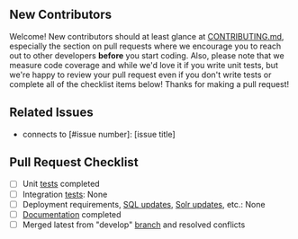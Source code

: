 ## New Contributors

Welcome! New contributors should at least glance at [CONTRIBUTING.md](/CONTRIBUTING.md), especially the section on pull requests where we encourage you to reach out to other developers **before** you start coding.  Also, please note that we measure code coverage and while we'd love it if you write unit tests, but we're happy to review your pull request even if you don't write tests or complete all of the checklist items below! Thanks for making a pull request!

## Related Issues

- connects to [#issue number]: [issue title]

## Pull Request Checklist

- [ ] Unit [tests][] completed
- [ ] Integration [tests][]: None
- [ ] Deployment requirements, [SQL updates][], [Solr updates][], etc.: None
- [ ] [Documentation][docs] completed
- [ ] Merged latest from "develop" [branch][] and resolved conflicts

[tests]: http://guides.dataverse.org/en/latest/developers/testing.html
[SQL updates]: https://github.com/IQSS/dataverse/tree/develop/scripts/database/upgrades
[Solr updates]: https://github.com/IQSS/dataverse/blob/develop/conf/solr/4.6.0/schema.xml
[docs]: http://guides.dataverse.org/en/latest/developers/documentation.html
[branch]: http://guides.dataverse.org/en/latest/developers/branching-strategy.html
